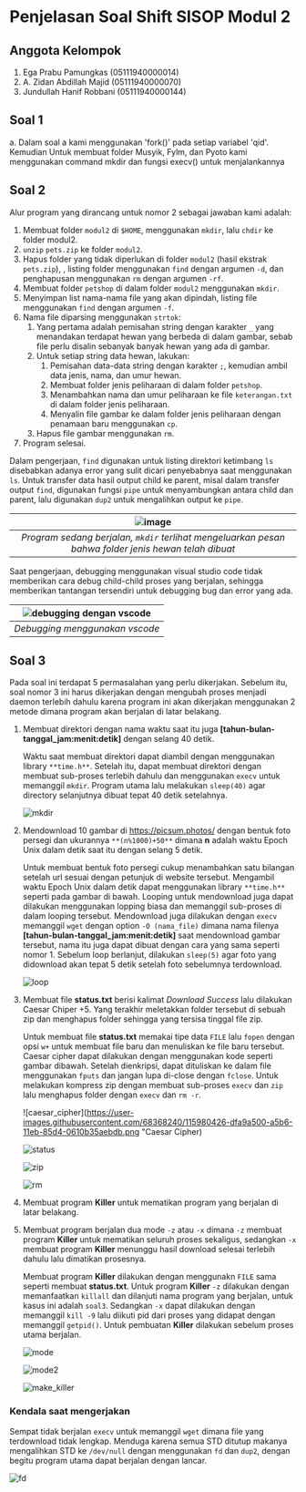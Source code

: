 # Penjelasan Soal Shift SISOP Modul 2
## Anggota Kelompok
1. Ega Prabu Pamungkas (05111940000014)
2. A. Zidan Abdillah Majid (05111940000070)
3. Jundullah Hanif Robbani (05111940000144)

## Soal 1
a. Dalam soal a kami menggunakan 'fork()' pada setiap variabel 'qid'. Kemudian Untuk membuat folder Musyik, Fylm, dan Pyoto kami menggunakan command mkdir dan fungsi execv() untuk menjalankannya

## Soal 2
Alur program yang dirancang untuk nomor 2 sebagai jawaban kami adalah:
1. Membuat folder `modul2` di `$HOME`, menggunakan `mkdir`, lalu `chdir` ke folder modul2.
2. `unzip` `pets.zip` ke folder `modul2`.
3. Hapus folder yang tidak diperlukan di folder `modul2` (hasil ekstrak `pets.zip`), , listing folder menggunakan `find` dengan argumen `-d`, dan penghapusan menggunakan `rm` dengan argumen `-rf`.
4. Membuat folder `petshop` di dalam folder `modul2` menggunakan `mkdir`.
5. Menyimpan list nama-nama file yang akan dipindah, listing file menggunakan `find` dengan argumen `-f`.
6. Nama file diparsing menggunakan `strtok`:
   1. Yang pertama adalah pemisahan string dengan karakter `_` yang menandakan terdapat hewan yang berbeda di dalam gambar, sebab file perlu disalin sebanyak banyak hewan yang ada di gambar.
   2. Untuk setiap string data hewan, lakukan:
      1. Pemisahan data-data string dengan karakter `;`, kemudian ambil data jenis, nama, dan umur hewan.
      2. Membuat folder jenis peliharaan di dalam folder `petshop`.
      3. Menambahkan nama dan umur peliharaan ke file `keterangan.txt` di dalam folder jenis peliharaan.
      4. Menyalin file gambar ke dalam folder jenis peliharaan dengan penamaan baru menggunakan `cp`.
   3. Hapus file gambar menggunakan `rm`.
7. Program selesai.

Dalam pengerjaan, `find` digunakan untuk listing direktori ketimbang `ls` disebabkan adanya error yang sulit dicari penyebabnya saat menggunakan `ls`. Untuk transfer data hasil output child ke parent, misal dalam transfer output `find`, digunakan fungsi `pipe` untuk menyambungkan antara child dan parent, lalu digunakan `dup2` untuk mengalihkan output ke `pipe`.

| ![image](https://user-images.githubusercontent.com/40772378/115982884-62872b80-a5c8-11eb-8869-434fedb0a53a.png) | 
|:--:| 
| *Program sedang berjalan, `mkdir` terlihat mengeluarkan pesan bahwa folder jenis hewan telah dibuat* |

Saat pengerjaan, debugging menggunakan visual studio code tidak memberikan cara debug child-child proses yang berjalan, sehingga memberikan tantangan tersendiri untuk debugging bug dan error yang ada.

| ![debugging dengan vscode](https://user-images.githubusercontent.com/40772378/115982729-77af8a80-a5c7-11eb-8854-accab7466900.png) | 
|:--:| 
| *Debugging menggunakan vscode* |

## Soal 3
Pada soal ini terdapat 5 permasalahan yang perlu dikerjakan. Sebelum itu, soal nomor 3 ini harus dikerjakan dengan mengubah proses menjadi daemon terlebih dahulu karena program ini akan dikerjakan menggunakan 2 metode dimana program akan berjalan di latar belakang.
1. Membuat direktori dengan nama waktu saat itu juga **[tahun-bulan-tanggal_jam:menit:detik]** dengan selang 40 detik.

   Waktu saat membuat direktori dapat diambil dengan menggunakan library `**time.h**`. Setelah itu, dapat membuat direktori dengan membuat sub-proses terlebih dahulu dan menggunakan `execv` untuk memanggil `mkdir`. Program utama lalu melakukan `sleep(40)` agar directory selanjutnya dibuat tepat 40 detik setelahnya.
   
   ![mkdir](https://user-images.githubusercontent.com/68368240/115980362-6742e400-a5b6-11eb-83af-559198b60e61.png "Membuat direktori")

2. Mendownload 10 gambar di https://picsum.photos/ dengan bentuk foto persegi dan ukurannya `**(n%1000)+50**` dimana **n** adalah waktu Epoch Unix dalam detik saat itu dengan selang 5 detik.

   Untuk membuat bentuk foto persegi cukup menambahkan satu bilangan setelah url sesuai dengan petunjuk di website tersebut. Mengambil waktu Epoch Unix dalam detik dapat menggunakan library `**time.h**` seperti pada gambar di bawah. Looping untuk mendownload juga dapat dilakukan menggunakan lopping biasa dan memanggil sub-proses di dalam looping tersebut. Mendownload juga dilakukan dengan `execv` memanggil `wget` dengan option `-O (nama_file)` dimana nama filenya **[tahun-bulan-tanggal_jam:menit:detik]** saat mendownload gambar tersebut, nama itu juga dapat dibuat dengan cara yang sama seperti nomor 1. Sebelum loop berlanjut, dilakukan `sleep(5)` agar foto yang didownload akan tepat 5 detik setelah foto sebelumnya terdownload.

   ![loop](https://user-images.githubusercontent.com/68368240/115980416-cbfe3e80-a5b6-11eb-8df4-702f8e8d3b47.png "Looping Download Foto")

3. Membuat file **status.txt** berisi kalimat _Download Success_ lalu dilakukan Caesar Chiper +5. Yang terakhir meletakkan folder tersebut di sebuah zip dan menghapus folder sehingga yang tersisa tinggal file zip.

   Untuk membuat file **status.txt** memakai tipe data `FILE` lalu `fopen` dengan opsi `w+` untuk membuat file baru dan menuliskan ke file baru tersebut. Caesar cipher dapat dilakukan dengan menggunakan kode seperti gambar dibawah. Setelah dienkripsi, dapat dituliskan ke dalam file menggunakan `fputs` dan jangan lupa di-close dengan `fclose`. Untuk melakukan kompress zip dengan membuat sub-proses `execv` dan `zip` lalu menghapus folder dengan `execv` dan `rm -r`.

   ![caesar_cipher](https://user-images.githubusercontent.com/68368240/115980426-dfa9a500-a5b6-11eb-85d4-0610b35aebdb.png "Caesar Cipher)
   
   ![status](https://user-images.githubusercontent.com/68368240/115980432-e3d5c280-a5b6-11eb-82f8-940cad921627.png "status.txt")
   
   ![zip](https://user-images.githubusercontent.com/68368240/115980436-e9cba380-a5b6-11eb-86f9-1ceffcab6ec2.png "zip folder")
   
   ![rm](https://user-images.githubusercontent.com/68368240/115980437-eb956700-a5b6-11eb-9caa-30c1e8c86025.png "menghapus folder")


4. Membuat program **Killer** untuk mematikan program yang berjalan di latar belakang.
5. Membuat program berjalan dua mode `-z` atau `-x` dimana `-z` membuat program **Killer** untuk mematikan seluruh proses sekaligus, sedangkan `-x` membuat program **Killer** menunggu hasil download selesai terlebih dahulu lalu dimatikan prosesnya.

   Membuat program **Killer** dilakukan dengan menggunakn `FILE` sama seperti membuat **status.txt**. Untuk program **Killer** `-z` dilakukan dengan memanfaatkan `killall` dan dilanjuti nama program yang berjalan, untuk kasus ini adalah `soal3`. Sedangkan `-x` dapat dilakukan dengan memanggil `kill -9` lalu diikuti pid dari proses yang didapat dengan memanggil `getpid()`. Untuk pembuatan **Killer** dilakukan sebelum proses utama berjalan.

   ![mode](https://user-images.githubusercontent.com/68368240/115980449-049e1800-a5b7-11eb-9de8-7a9de9a0e060.png "Mengecek Mode")
   
   ![mode2](https://user-images.githubusercontent.com/68368240/115980452-09fb6280-a5b7-11eb-8136-abf6398455aa.png "Mengecek Mode")
   
   ![make_killer](https://user-images.githubusercontent.com/68368240/115980454-0cf65300-a5b7-11eb-8a47-3afd41f131df.png "Membuat Killer.sh")

### Kendala saat mengerjakan
Sempat tidak berjalan `execv` untuk memanggil `wget` dimana file yang terdownload tidak lengkap. Menduga karena semua STD ditutup makanya mengalihkan STD ke `/dev/null` dengan menggunakan `fd` dan `dup2`, dengan begitu program utama dapat berjalan dengan lancar.

![fd](https://user-images.githubusercontent.com/68368240/115980487-59419300-a5b7-11eb-8e57-f25403009c2e.png "Mengalihkan STDs ke /dev/null")
